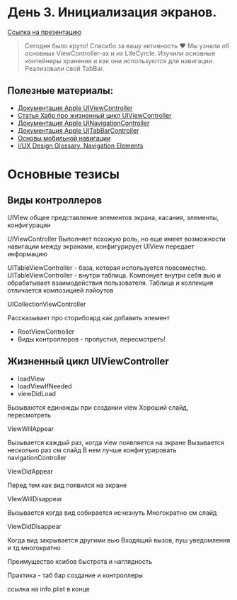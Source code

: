 # День 3. Инициализация экранов.

[Ссылка на презентацию](https://drive.google.com/file/d/1aA-PQ7VGVPh_3WeqSybaMkpsArEovKGK/view?usp=sharing)

>Сегодня было круто! Спасибо за вашу активность ❤️
Мы узнали об основных ViewController-ах и их LifeCyrcle. Изучили основные контейнеры хранения и как они используются для навигации. Реализовали свой TabBar.

## Полезные материалы:

- [Документация Apple UIViewController](https://developer.apple.com/documentation/uikit/view_controllers)
- [Статья Хабр про жизненный цикл UIViewController](https://habr.com/ru/post/129557/)
- [Документация Apple UINavigationController](https://developer.apple.com/documentation/uikit/uinavigationcontroller)
- [Документация Apple UITabBarController](https://developer.apple.com/documentation/uikit/uitabbarcontroller)
- [Основы мобильной навигации](https://vc.ru/flood/24327-navigationpatterns)
- [I/UX Design Glossary. Navigation Elements](https://uxplanet.org/ui-ux-design-glossary-navigation-elements-b552130711c8)

# Основные тезисы

## Виды контроллеров
UIView
общее представление элементов экрана, касания, элементы, конфигурации


UIViewController
Выполняет похожую роль, но еще имеет возможности навигации между экранами, конфигурирует UIView
передает информацию

UITableViewController - база, которая используется повсеместно.
UITableViewController - внутри таблица. Компонует внутри себя вью и обрабатывает взаимодействия пользователя.
Таблица и коллекция отличается композицией лэйоутов


UICollectionViewController


Рассказывает про сторибоард
как добавить элемент


- RootViewController
- Виды контроллеров - пропустил, пересмотреть!

## Жизненный цикл UIViewController
- loadView
- loadViewIfNeeded
- viewDidLoad

Вызываются единожды при создании view
Хороший слайд, пересмотреть

ViewWillAppear


Вызывается каждый раз, когда view появляется на экране
Вызывается несколько раз
см слайд
В нем лучше конфигурировать navigationController

ViewDidAppear


Перед тем как вид появился на экране

VIewWillDisappear


Вызывается когда вид собирается исчезнуть
Многократно
см слайд

ViewDidDisappear


Когда вид закрывается другими вью
Входящий вызов, пуш уведомления и тд
многократно

Преимущество ксибов
быстрота и наглядность

Практика - таб бар
создание и контроллеры

ссылка на info.plist в конце
